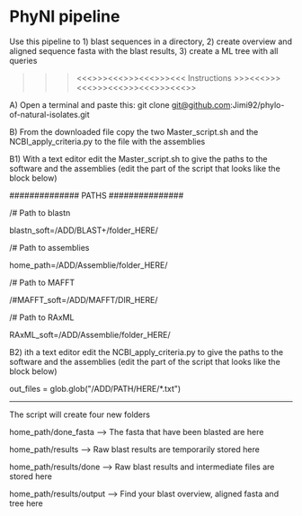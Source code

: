 # PhyNI pipeline 

Use this pipeline to 1) blast sequences in a directory, 2) create overview and aligned sequence fasta with the blast results, 3) create a ML tree with all queries


>>><<<>>><<<>>><<<>>><<< Instructions >>><<<>>><<<>>><<<>>><<<>>><<<>>

A) Open a terminal and paste this: git clone git@github.com:Jimi92/phylo-of-natural-isolates.git

B) From the downloaded file copy the two Master_script.sh and the NCBI_apply_criteria.py to the file with the assemblies

B1) With a text editor edit the Master_script.sh to give the paths to the software and the assemblies (edit the part of the script that looks like the block below)



##############    PATHS   ###############

/# Path to blastn

blastn_soft=/ADD/BLAST+/folder_HERE/

/# Path to assemblies

home_path=/ADD/Assemblie/folder_HERE/

/# Path to MAFFT

/#MAFFT_soft=/ADD/MAFFT/DIR_HERE/

/# Path to RAxML

RAxML_soft=/ADD/Assemblie/folder_HERE/


B2) ith a text editor edit the NCBI_apply_criteria.py to give the paths to the software and the assemblies (edit the part of the script that looks like the block below)

out_files = glob.glob("/ADD/PATH/HERE/*.txt")

----------------------------------------------------------------------------------------------------------


The script will create four new folders

home_path/done_fasta      -->   The fasta that have been blasted are here

home_path/results         -->   Raw blast results are temporarily stored here

home_path/results/done    -->   Raw blast results and intermediate files are stored here

home_path/results/output  -->   Find your blast overview, aligned fasta and tree here
